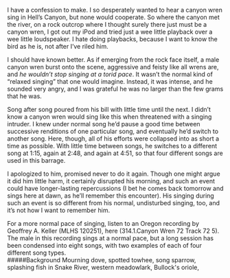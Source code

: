 I have a confession to make. I so desperately wanted to hear a canyon wren sing in Hell’s Canyon, but none would cooperate. So where the canyon met the river, on a rock outcrop where I thought surely there just must be a canyon wren, I got out my iPod and tried just a wee little playback over a wee little loudspeaker. I hate doing playbacks, because I want to know the bird as he is, not after I’ve riled him.

I should have known better. As if emerging from the rock face itself, a male canyon wren burst onto the scene, aggressive and feisty like all wrens are, and _he wouldn’t stop singing at a torid pace_. It wasn’t the normal kind of “relaxed singing” that one would imagine. Instead, it was intense, and he sounded very angry, and I was grateful he was no larger than the few grams that he was. 

Song after song poured from his bill with little time until the next. I didn’t know a canyon wren would sing like this when threatened with a singing intruder. I knew under normal song he’d pause a good time between successive renditions of one particular song, and eventually he’d switch to another song. Here, though, all of his efforts were collapsed into as short a time as possible. With little time between songs, he switches to a different song at 1:15, again at 2:48, and again at 4:51, so that four different songs are used in this barrage.
 
I apologized to him, promised never to do it again. Though one might argue it did him little harm, it certainly disrupted his morning, and such an event could have longer-lasting repercussions (I bet he comes back tomorrow and sings here at dawn, as he’ll remember this encounter). His singing during such an event is so different from his normal, undisturbed singing, too, and it’s not how I want to remember him.

For a more normal pace of singing, listen to an Oregon recording by Geoffrey A. Keller (MLHS 120251), here (314.1.Canyon Wren 72 Track 72 5). The male in this recording sings at a normal pace, but a long session has been condensed into eight songs, with two examples of each of four different song types.  
#####Background
Mourning dove, spotted towhee, song sparrow, splashing fish in Snake River, western meadowlark, Bullock's oriole, 
